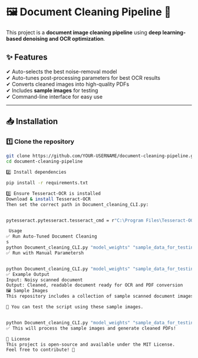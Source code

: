 # 🖼️ Document Cleaning Pipeline 🚀

This project is a **document image cleaning pipeline** using **deep learning-based denoising and OCR optimization**.

## ✨ Features
✔ Auto-selects the best noise-removal model  
✔ Auto-tunes post-processing parameters for best OCR results  
✔ Converts cleaned images into high-quality PDFs  
✔ Includes **sample images** for testing  
✔ Command-line interface for easy use  

---

## 📥 Installation

### 1️⃣ Clone the repository
```sh
git clone https://github.com/YOUR-USERNAME/document-cleaning-pipeline.git
cd document-cleaning-pipeline

2️⃣ Install dependencies

pip install -r requirements.txt

3️⃣ Ensure Tesseract-OCR is installed
Download & install Tesseract-OCR
Then set the correct path in Document_cleaning_CLI.py:


pytesseract.pytesseract.tesseract_cmd = r"C:\Program Files\Tesseract-OCR\tesseract.exe"

 Usage
✅ Run Auto-Tuned Document Cleaning
s
python Document_cleaning_CLI.py "model_weights" "sample_data_for_testing" "output_docs" --auto-select --auto-tune
✅ Run with Manual Parametersh


python Document_cleaning_CLI.py "model_weights" "sample_data_for_testing" "output_docs" --sharpen --blend-factor 0.3
✅ Example Output
Input: Noisy scanned document
Output: Cleaned, readable document ready for OCR and PDF conversion
🖼 Sample Images
This repository includes a collection of sample scanned document images inside the sample_data_for_testing folder.

📌 You can test the script using these sample images.


python Document_cleaning_CLI.py "model_weights" "sample_data_for_testing" "output_docs" --auto-tune
✅ This will process the sample images and generate cleaned PDFs!

📜 License
This project is open-source and available under the MIT License.
Feel free to contribute! 🎉
